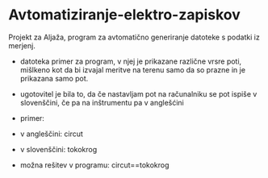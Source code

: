 # Avtomatiziranje-elektro-zapiskov
Projekt za Aljaža, program za avtomatično generiranje datoteke s podatki iz merjenj.


+ datoteka primer za program, v njej je prikazane različne vrsre poti, mišlkeno kot da bi izvajal meritve na terenu samo da so prazne in je prikazana samo pot.

+ ugotovitel je bila to, da če nastavljam pot na računalniku se pot ispiše v slovenščini, če pa na inštrumentu pa v anglešćini

+ primer:
+ v angleščini: circut
+ v slovenščini: tokokrog
+ možna rešitev v programu: circut==tokokrog